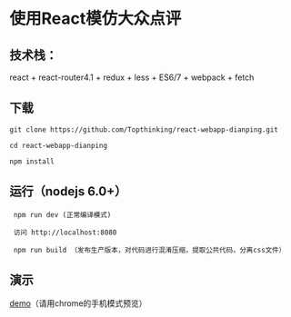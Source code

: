 # 使用React模仿大众点评

## 技术栈：
react + react-router4.1 + redux + less + ES6/7 + webpack + fetch

## 下载

 	git clone https://github.com/Topthinking/react-webapp-dianping.git

 	cd react-webapp-dianping

 	npm install

 ## 运行（nodejs 6.0+）
```
 npm run dev (正常编译模式)

 访问 http://localhost:8080

 npm run build （发布生产版本，对代码进行混淆压缩，提取公共代码，分离css文件）
```

## 演示
[demo](http://topthinking.github.io/dianping/)（请用chrome的手机模式预览）